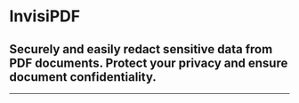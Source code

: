 # InvisiPDF
## Securely and easily redact sensitive data from PDF documents. Protect your privacy and ensure document confidentiality.
---


